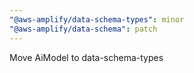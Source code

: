 ```yaml
---
"@aws-amplify/data-schema-types": minor
"@aws-amplify/data-schema": patch
---
```


Move AiModel to data-schema-types

